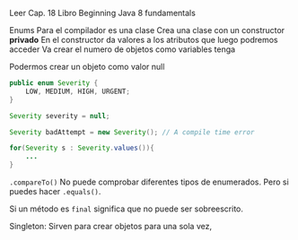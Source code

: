 Leer Cap. 18 Libro Beginning Java 8 fundamentals

Enums
Para el compilador es una clase
Crea una clase con un constructor **privado**
En el constructor da valores a los atributos que luego podremos acceder
Va crear el numero de objetos como variables tenga

Podermos crear un objeto como valor null

```java
public enum Severity {
	LOW, MEDIUM, HIGH, URGENT;
}

Severity severity = null;

Severity badAttempt = new Severity(); // A compile time error

for(Severity s : Severity.values()){
	...
}
```


`.compareTo()` No puede comprobar diferentes tipos de enumerados. Pero si puedes hacer `.equals()`.

Si un método es `final` significa que no puede ser sobreescrito.

Singleton:
Sirven para crear objetos para una sola vez, 

